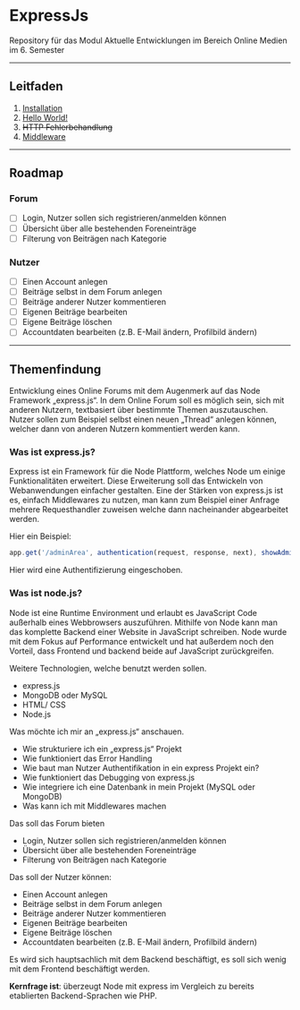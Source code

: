 # ExpressJs
 Repository für das Modul Aktuelle Entwicklungen im Bereich Online Medien im 6. Semester


---
## Leitfaden 

1. [Installation](01_Installation.md)
2. [Hello World!](02_helloWorld.md)
3. ~~HTTP Fehlerbehandlung~~
3. [Middleware](04_middleware.md)

---
## Roadmap
### Forum
*[ ] Login, Nutzer sollen sich registrieren/anmelden können
*[ ] Übersicht über alle bestehenden Foreneinträge
*[ ] Filterung von Beiträgen nach Kategorie
### Nutzer
*[ ] Einen Account anlegen
*[ ] Beiträge selbst in dem Forum anlegen
*[ ] Beiträge anderer Nutzer kommentieren
*[ ] Eigenen Beiträge bearbeiten
*[ ] Eigene Beiträge löschen
*[ ] Accountdaten bearbeiten (z.B. E-Mail ändern, Profilbild ändern)

---

## Themenfindung


Entwicklung eines Online Forums mit dem Augenmerk auf das Node Framework „express.js“.
In dem Online Forum soll es möglich sein, sich mit anderen Nutzern, textbasiert über bestimmte Themen auszutauschen. Nutzer sollen zum Beispiel selbst einen neuen „Thread“ anlegen können, welcher dann von anderen Nutzern kommentiert werden kann.

### Was ist express.js?

Express ist ein Framework für die Node Plattform, welches Node um einige Funktionalitäten erweitert. Diese Erweiterung soll das Entwickeln von Webanwendungen einfacher gestalten.
Eine der Stärken von express.js ist es, einfach Middlewares zu nutzen, man kann zum Beispiel einer Anfrage mehrere Requesthandler zuweisen welche dann nacheinander abgearbeitet werden.

Hier ein Beispiel:
```javascript
app.get('/adminArea', authentication(request, response, next), showAdminArea(request, response))
```
Hier wird eine Authentifizierung eingeschoben.

### Was ist node.js?

Node ist eine Runtime Environment und erlaubt es JavaScript Code außerhalb eines Webbrowsers auszuführen. Mithilfe von Node kann man das komplette Backend einer Website in JavaScript schreiben. Node wurde mit dem Fokus auf Performance entwickelt und hat außerdem noch den Vorteil, dass Frontend und backend beide auf JavaScript zurückgreifen.

Weitere Technologien, welche benutzt werden sollen.

- express.js
- MongoDB oder MySQL
- HTML/ CSS
- Node.js

Was möchte ich mir an „express.js“ anschauen.

- Wie strukturiere ich ein „express.js“ Projekt
- Wie funktioniert das Error Handling
- Wie baut man Nutzer Authentifikation in ein express Projekt ein?
- Wie funktioniert das Debugging von express.js
- Wie integriere ich eine Datenbank in mein Projekt (MySQL oder MongoDB)
- Was kann ich mit Middlewares machen

Das soll das Forum bieten

- Login, Nutzer sollen sich registrieren/anmelden können
- Übersicht über alle bestehenden Foreneinträge
- Filterung von Beiträgen nach Kategorie

Das soll der Nutzer können:

- Einen Account anlegen
- Beiträge selbst in dem Forum anlegen
- Beiträge anderer Nutzer kommentieren
- Eigenen Beiträge bearbeiten
- Eigene Beiträge löschen
- Accountdaten bearbeiten (z.B. E-Mail ändern, Profilbild ändern)

Es wird sich hauptsachlich mit dem Backend beschäftigt, es soll sich wenig mit dem Frontend beschäftigt werden.

**Kernfrage ist**:
überzeugt Node mit express im Vergleich zu bereits etablierten Backend-Sprachen wie PHP.
